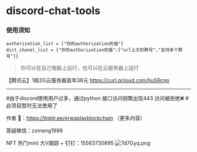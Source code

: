# discord-chat-tools

### 使用须知

```
authorization_list = ["你的authorization的值"]
dict_chanel_list = {"你的authorization的值":["url上方的群号","支持多个群号"]}
```
> 你可以在自己电脑上运行，也可以在云服务器上运行

【腾讯云】1核2G云服务器首年38元 https://curl.qcloud.com/ljuS6cnp

---

#由于discord使用用户过多，通过python 接口访问频繁出现443 访问被拒绝❌
#此项目暂时无法使用了

作者 🔗：https://linktr.ee/erwaplayblockchain （更多内容）

答疑微信：zxmeng1999

NFT 热门mint 大V跟踪 + 钉钉：15583730895
![7d7Gyq.png](https://s4.ax1x.com/2022/01/17/7d7Gyq.png)
